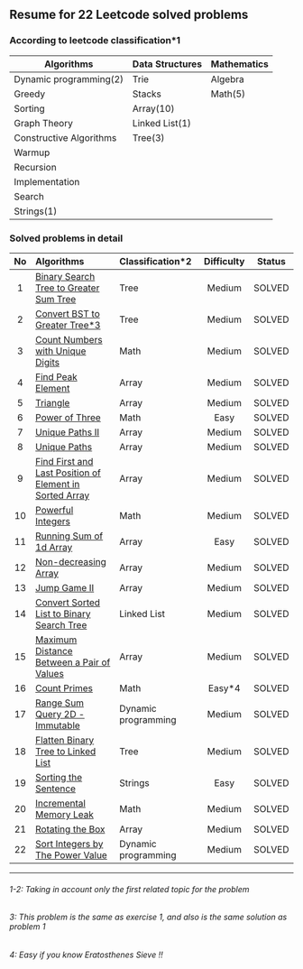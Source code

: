 
## Resume for 22 Leetcode solved problems

### According to leetcode classification*1

| Algorithms              | Data Structures   | Mathematics |
|-------------------------| ---               | ---         |
| Dynamic programming(2)  | Trie              | Algebra     |
| Greedy                  | Stacks            | Math(5)     |
| Sorting                 | Array(10)         |             |
| Graph Theory            | Linked List(1)    |             |
| Constructive Algorithms | Tree(3)           |             |
| Warmup                  |                   |             |
| Recursion               |                   |             |
| Implementation          |                   |             |
| Search                  |                   |             |
| Strings(1)              |                   |             |


### Solved problems in detail

| No  | Algorithms                    | Classification*2 | Difficulty | Status | 
|:---:| :---                          | :---           | :---:       | :---:  |
|  1  | [Binary Search Tree to Greater Sum Tree](https://leetcode.com/problems/binary-search-tree-to-greater-sum-tree/)| Tree | Medium | SOLVED |
|  2  | [Convert BST to Greater Tree*3](https://leetcode.com/problems/convert-bst-to-greater-tree/)| Tree | Medium | SOLVED |
|  3  | [Count Numbers with Unique Digits](https://leetcode.com/problems/count-numbers-with-unique-digits/)| Math | Medium | SOLVED |
|  4  | [Find Peak Element](https://leetcode.com/problems/find-peak-element/)| Array | Medium | SOLVED |
|  5  | [Triangle](https://leetcode.com/problems/triangle/)| Array | Medium | SOLVED |
|  6  | [Power of Three](https://leetcode.com/problems/power-of-three/)| Math | Easy | SOLVED |
|  7  | [Unique Paths II](https://leetcode.com/problems/unique-paths-ii/)| Array | Medium | SOLVED |
|  8  | [Unique Paths](https://leetcode.com/problems/unique-paths/)| Array | Medium | SOLVED |
|  9  | [Find First and Last Position of Element in Sorted Array](https://leetcode.com/problems/find-first-and-last-position-of-element-in-sorted-array/)| Array | Medium | SOLVED |
| 10  | [Powerful Integers](https://leetcode.com/problems/powerful-integers/)| Math | Medium | SOLVED |
| 11  | [Running Sum of 1d Array](https://leetcode.com/problems/running-sum-of-1d-array/)| Array | Easy | SOLVED |
| 12  | [Non-decreasing Array](https://leetcode.com/problems/non-decreasing-array/)| Array | Medium | SOLVED |
| 13  | [Jump Game II](https://leetcode.com/problems/jump-game-ii/)| Array | Medium | SOLVED |
| 14  | [Convert Sorted List to Binary Search Tree](https://leetcode.com/problems/convert-sorted-list-to-binary-search-tree/)| Linked List | Medium | SOLVED |
| 15  | [Maximum Distance Between a Pair of Values](https://leetcode.com/problems/maximum-distance-between-a-pair-of-values/)| Array | Medium | SOLVED |
| 16  | [Count Primes](https://leetcode.com/problems/count-primes/)| Math | Easy*4 | SOLVED |
| 17  | [Range Sum Query 2D - Immutable](https://leetcode.com/problems/range-sum-query-2d-immutable/)| Dynamic programming | Medium | SOLVED |
| 18  | [Flatten Binary Tree to Linked List](https://leetcode.com/problems/flatten-binary-tree-to-linked-list/)| Tree | Medium | SOLVED |
| 19  | [Sorting the Sentence](https://leetcode.com/problems/sorting-the-sentence/)| Strings | Easy | SOLVED |
| 20  | [Incremental Memory Leak](https://leetcode.com/problems/incremental-memory-leak/)| Math | Medium | SOLVED |
| 21  | [Rotating the Box](https://leetcode.com/problems/rotating-the-box/)| Array | Medium | SOLVED |
| 22  | [Sort Integers by The Power Value](https://leetcode.com/problems/sort-integers-by-the-power-value/)| Dynamic programming | Medium | SOLVED |

---
###### 1-2: Taking in account only the first related topic for the problem
###### 3: This problem is the same as exercise 1, and also is the same solution as problem 1
###### 4: Easy if you know Eratosthenes Sieve !!
